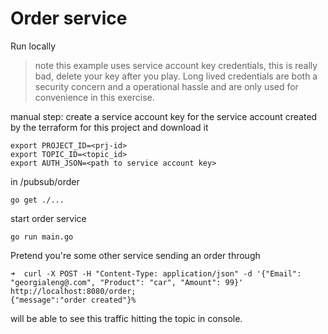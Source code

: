 # Order service

Run locally

>note this example uses service account key credentials, this is really bad, delete your key after you play.  Long lived credentials are both a security concern and a operational hassle and are only used for convenience in this exercise. 


manual step: create a service account key for the service account created by the terraform for this project and download it

```
export PROJECT_ID=<prj-id>
export TOPIC_ID=<topic_id>
export AUTH_JSON=<path to service account key>
```

in /pubsub/order

```
go get ./...
```

start order service
```
go run main.go
```


Pretend you're some other service sending an order through

```
➜  curl -X POST -H "Content-Type: application/json" -d '{"Email": "georgialeng@.com", "Product": "car", "Amount": 99}'  http://localhost:8080/order;
{"message":"order created"}%
```

will be able to see this traffic hitting the topic in console.